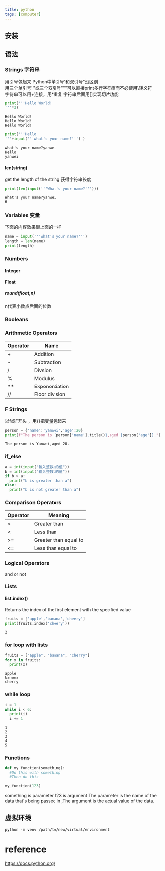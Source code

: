 ```yaml
---
title: python
tags: [computer]
---
```


## 安装
## 语法
### Strings 字符串
用引号包起来
Python中单引号'和双引号"没区别  
用三个单引号'''或三个双引号"""可以直接print多行字符串而不必使用\转义符  
字符串可以用+连接，用*重复
字符串后面用[]实现切片功能
```python
print('''Hello World!
'''*3)
```
```console
Hello World!
Hello World!
Hello World!
```
```python
print('''Hello
'''+input('''what's your name?''') )
```
```console
what's your name?yanwei
Hello
yanwei
```

#### len(string)  
get the length of the string 获得字符串长度 
```python
print(len(input('''What's your name?''')))
```
```console
What's your name?yanwei
6
```

### Variables 变量
下面的内容效果很上面的一样
``` python
name = input('''what's your name?''')
length = len(name)
print(length)
```
### Numbers
#### Integer

#### Float
##### round(float,n)  
n代表小数点后面的位数

### Booleans


### Arithmetic Operators
|Operator|Name|
|---|---|
|+|Addition|
|-|Subtraction|
|/|Divsion|
|%|Modulus|
|**|Exponentiation|
|//|Floor division|

### F Strings
以f或F开头 ，用{}把变量包起来
```python
person = {'name':'yanwei','age':20}
print(f"The person is {person['name'].title()},aged {person['age']}.")
```
```console
The person is Yanwei,aged 20.
```

### if_else
```python
a = int(input("输入整数a的值"))
b = int(input("输入整数b的值"))
if b > a:
  print("b is greater than a")
else:
  print("b is not greater than a")
```

### Comparison Operators
|Operator|Meaning|
|---|---|
|>|Greater than|
|<|Less than|
|>=|Greater than equal to|
|<=|Less than equal to|

### Logical Operators
and
or
not

### Lists
#### list.index()
Returns the index of the first element with the specified value
```python
fruits = ['apple','banana','cheery']
print(fruits.index('cheery'))
```
```console
2
```
### for loop with lists
```python
fruits = ["apple", "banana", "cherry"]
for x in fruits:
  print(x)
```
```console
apple
banana
cherry
```
### while loop 
```python
i = 1
while i < 6:
  print(i)
  i += 1
```
```console
1
2
3
4
5
```
### Functions
```python
def my_function(something):
  #Do this with something
  #Then do this
```
```python
my_function(123)
```
something is parameter
123 is argument
The parameter is the name of the data that's being passed in ,The argument is the actual value of the data.


## 虚拟环境
```
python -m venv /path/to/new/virtual/environment
```


# reference
https://docs.python.org/